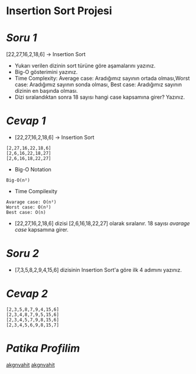 # **Insertion Sort Projesi** 
# *Soru 1* 
[22,27,16,2,18,6] -> Insertion Sort
- Yukarı verilen dizinin sort türüne göre aşamalarını yazınız.
- Big-O gösterimini yazınız.
- Time Complexity: Average case: Aradığımız sayının ortada olması,Worst case: Aradığımız sayının sonda olması, Best case: Aradığımız sayının dizinin en başında olması.
- Dizi sıralandıktan sonra 18 sayısı hangi case kapsamına girer? Yazınız.
# *Cevap 1*
- [22,27,16,2,18,6] -> Insertion Sort
``` 
[2,27,16,22,18,6]
[2,6,16,22,18,27]
[2,6,16,18,22,27]
```
- Big-O Notation
```
Big-O(n²)
```
- Time Compilexity
```
Avarage case: O(n²)
Worst case: O(n²)
Best case: O(n)
```
- [22,27,16,2,18,6] dizisi [2,6,16,18,22,27] olarak sıralanır. 18 sayısı *avarage case* kapsamına girer.
# *Soru 2*
- [7,3,5,8,2,9,4,15,6] dizisinin Insertion Sort'a göre ilk 4 adımını yazınız.
# *Cevap 2*
```
[2,3,5,8,7,9,4,15,6]
[2,3,4,8,7,9,5,15,6]
[2,3,4,5,7,9,8,15,6]
[2,3,4,5,6,9,8,15,7]
```
# *Patika Profilim*
[akgnvahit](https://app.patika.dev/akgnvahit)
[akgnvahit](https://app.patika.dev/akgnvahit)
